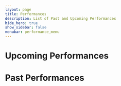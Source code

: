 ```yaml
---
layout: page
title: Performances
description: List of Past and Upcoming Performances
hide_hero: true
show_sidebar: false
menubar: performance_menu
---
```


# Upcoming Performances

# Past Performances
